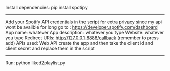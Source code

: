 Install dependencies:
pip install spotipy
********************************************************************************************************
Add your Spotify API credentials in the script for extra privacy since my api wont be availble for long
go to : https://developer.spotify.com/dashboard
App name: whatever
App description: whatever you type
Website: whatever you type
Redirect URIs: http://127.0.0.1:8888/callback (remember to press add)
APIs used: Web API
create the app and then take the client id and client secret and replace them in the script
********************************************************************************************************
Run:
python liked2playlist.py
